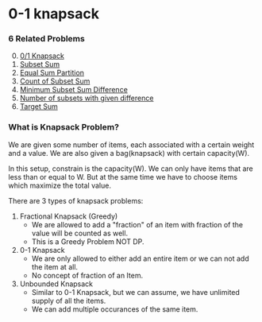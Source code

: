 # 0-1 knapsack

### 6 Related Problems

0. [0/1 Knapsack](00-knapsack/Readme.md)
1. [Subset Sum](01-subsetSum/Readme.md)
2. [Equal Sum Partition](02-equalSumPartition/Readme.md)
3. [Count of Subset Sum](03-countOfSubsetSum/Readme.md)
4. [Minimum Subset Sum Difference](04-minSubsetSumDiff/Readme.md)
5. [Number of subsets with given difference](05-countSubsetsWithGivenDiff/Readme.md)
6. [Target Sum](06-targetSum/Readme.md)

### What is Knapsack Problem?
We are given some number of items, each associated with a certain weight and a value. We are also given a bag(knapsack) with certain capacity(W).

In this setup, constrain is the capacity(W). We can only have items that are less than or equal to W. But at the same time we have to choose items which maximize the total value.

There are 3 types of knapsack problems:
1. Fractional Knapsack (Greedy) 
    - We are allowed to add a "fraction" of an item with fraction of the value will be counted as well.
    - This is a Greedy Problem NOT DP.
2. 0-1 Knapsack
    - We are only allowed to either add an entire item or we can not add the item at all.
    - No concept of fraction of an Item.
3. Unbounded Knapsack
    - Similar to 0-1 Knapsack, but we can assume, we have unlimited supply of all the items.
    - We can add multiple occurances of the same item.


